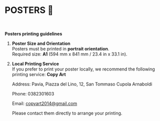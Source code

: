 # POSTERS 📰

<br>

**Posters printing guidelines**

1. **Poster Size and Orientation**
   <br>
   Posters must be printed in **portrait orientation**.
   <br>
   Required size: **A1** (594 mm x 841 mm / 23.4 in x 33.1 in).

2. **Local Printing Service**
   <br>
If you prefer to print your poster locally, we recommend the following printing service:
**Copy Art**

    Address: Pavia, Piazza del Lino, 12, San Tommaso Cupola Arnaboldi

    Phone: 0382301603
  
    Email: <a href="mailto:copyart2014@gmail.com" class="email-link">copyart2014@gmail.com</a>

    Please contact them directly to arrange your printing.
